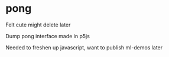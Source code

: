 # pong
Felt cute might delete later

Dump pong interface made in p5js

Needed to freshen up javascript, want to publish ml-demos later

